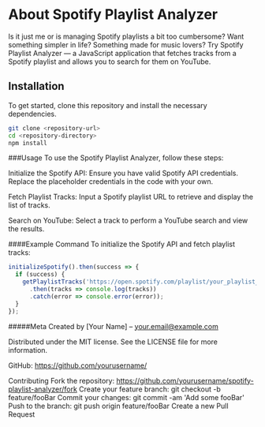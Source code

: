# **About Spotify Playlist Analyzer**
Is it just me or is managing Spotify playlists a bit too cumbersome? Want something simpler in life? Something made for music lovers? Try Spotify Playlist Analyzer — a JavaScript application that fetches tracks from a Spotify playlist and allows you to search for them on YouTube.

## Installation
To get started, clone this repository and install the necessary dependencies.

```bash
git clone <repository-url>
cd <repository-directory>
npm install
```

###Usage
To use the Spotify Playlist Analyzer, follow these steps:

Initialize the Spotify API: Ensure you have valid Spotify API credentials. Replace the placeholder credentials in the code with your own.

Fetch Playlist Tracks: Input a Spotify playlist URL to retrieve and display the list of tracks.

Search on YouTube: Select a track to perform a YouTube search and view the results.

####Example Command
To initialize the Spotify API and fetch playlist tracks:
```javascript
initializeSpotify().then(success => {
  if (success) {
    getPlaylistTracks('https://open.spotify.com/playlist/your_playlist_id')
      .then(tracks => console.log(tracks))
      .catch(error => console.error(error));
  }
});
```
#####Meta
Created by [Your Name] – your.email@example.com

Distributed under the MIT license. See the LICENSE file for more information.

GitHub: https://github.com/yourusername/

Contributing
Fork the repository: https://github.com/yourusername/spotify-playlist-analyzer/fork
Create your feature branch: git checkout -b feature/fooBar
Commit your changes: git commit -am 'Add some fooBar'
Push to the branch: git push origin feature/fooBar
Create a new Pull Request
